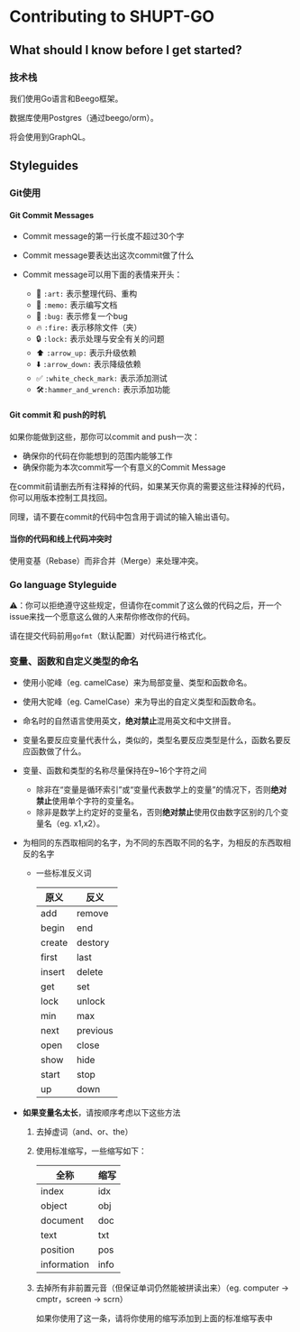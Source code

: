# Contributing to SHUPT-GO

## What should I know before I get started?

### 技术栈

我们使用Go语言和Beego框架。

数据库使用Postgres（通过beego/orm）。

将会使用到GraphQL。

## Styleguides

### Git使用

#### Git Commit Messages

- Commit message的第一行长度不超过30个字

- Commit message要表达出这次commit做了什么

- Commit message可以用下面的表情来开头：
  - 🎨 `:art:` 表示整理代码、重构
  - 📝 `:memo:` 表示编写文档
  - 🐛 `:bug:` 表示修复一个bug
  - 🔥 `:fire:` 表示移除文件（夹）
  - 🔒 `:lock:` 表示处理与安全有关的问题
  - ⬆️ `:arrow_up:` 表示升级依赖
  - ⬇️ `:arrow_down:` 表示降级依赖
  - ✅ `:white_check_mark:` 表示添加测试
  - :hammer_and_wrench:`:hammer_and_wrench:` 表示添加功能

#### Git commit 和 push的时机

如果你能做到这些，那你可以commit and push一次：

- 确保你的代码在你能想到的范围内能够工作
- 确保你能为本次commit写一个有意义的Commit Message

在commit前请删去所有注释掉的代码，如果某天你真的需要这些注释掉的代码，你可以用版本控制工具找回。

同理，请不要在commit的代码中包含用于调试的输入输出语句。

#### 当你的代码和线上代码冲突时

使用变基（Rebase）而非合并（Merge）来处理冲突。

### Go language Styleguide

⚠️：你可以拒绝遵守这些规定，但请你在commit了这么做的代码之后，开一个issue来找一个愿意这么做的人来帮你修改你的代码。

请在提交代码前用`gofmt`（默认配置）对代码进行格式化。

### 变量、函数和自定义类型的命名

- 使用小驼峰（eg. camelCase）来为局部变量、类型和函数命名。

- 使用大驼峰（eg. CamelCase）来为导出的自定义类型和函数命名。

- 命名时的自然语言使用英文，**绝对禁止**混用英文和中文拼音。

- 变量名要反应变量代表什么，类似的，类型名要反应类型是什么，函数名要反应函数做了什么。

- 变量、函数和类型的名称尽量保持在9~16个字符之间

  - 除非在“变量是循环索引”或“变量代表数学上的变量”的情况下，否则**绝对禁止**使用单个字符的变量名。
  - 除非是数学上约定好的变量名，否则**绝对禁止**使用仅由数字区别的几个变量名（eg. x1,x2）。

- 为相同的东西取相同的名字，为不同的东西取不同的名字，为相反的东西取相反的名字

  - 一些标准反义词

    | 原义   | 反义     |
    | ------ | -------- |
    | add    | remove   |
    | begin  | end      |
    | create | destory  |
    | first  | last     |
    | insert | delete   |
    | get    | set      |
    | lock   | unlock   |
    | min    | max      |
    | next   | previous |
    | open   | close    |
    | show   | hide     |
    | start  | stop     |
    | up     | down     |

- **如果变量名太长**，请按顺序考虑以下这些方法

  1. 去掉虚词（and、or、the）

  2. 使用标准缩写，一些缩写如下：

       | 全称        | 缩写 |
       | ----------- | ---- |
       | index       | idx  |
       | object      | obj  |
       | document    | doc  |
       | text        | txt  |
       | position    | pos  |
       | information | info |

  3. 去掉所有非前置元音（但保证单词仍然能被拼读出来）（eg. computer -> cmptr，screen -> scrn）

       如果你使用了这一条，请将你使用的缩写添加到上面的标准缩写表中
